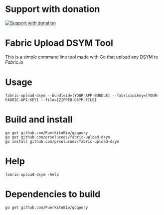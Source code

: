 # Support with donation
[![Support with donation](http://donation.pcoutinho.com/images/donate-button.png)](http://donation.pcoutinho.com/)

# Fabric Upload DSYM Tool

This is a simple command line tool made with Go that upload any DSYM to *Fabric.io*

# Usage

```
fabric-upload-dsym --bundleid=[YOUR-APP-BUNDLE] --fabricapikey=[YOUR-FABRIC-API-KEY] --file=[ZIPPED-DSYM-FILE]
```

# Build and install

```
go get github.com/PuerkitoBio/goquery
go get github.com/prsolucoes/fabric-upload-dsym
go install github.com/prsolucoes/fabric-upload-dsym
```

# Help

```
fabric-upload-dsym -help
```

# Dependencies to build

```
go get github.com/PuerkitoBio/goquery
```
